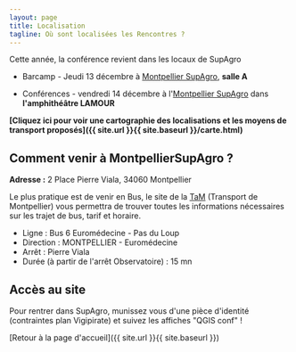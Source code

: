 ```yaml
---
layout: page
title: Localisation
tagline: Où sont localisées les Rencontres ?
---
```


Cette année, la conférence revient dans les locaux de SupAgro

* Barcamp - Jeudi 13 décembre à [Montpellier SupAgro](https://www.supagro.fr), **salle A**

* Conférences - vendredi 14 décembre à l'[Montpellier SupAgro](https://www.supagro.fr) dans **l'amphithéâtre LAMOUR**

**[Cliquez ici pour voir une cartographie des localisations et les moyens de transport proposés]({{ site.url }}{{ site.baseurl }}/carte.html)**


## Comment venir à MontpellierSupAgro ?

**Adresse :** 2 Place Pierre Viala, 34060 Montpellier

Le plus pratique est de venir en Bus, le site de la [TaM](http://www.tam-voyages.com/index.asp) (Transport de Montpellier) vous permettra de trouver toutes les informations nécessaires sur les trajet de bus, tarif et horaire.

* Ligne :  Bus   6    Euromédecine - Pas du Loup
* Direction :  MONTPELLIER - Euromédecine
* Arrêt :  Pierre Viala
* Durée (à partir de l'arrêt Observatoire) : 15 mn

## Accès au site

Pour rentrer dans SupAgro, munissez vous d'une pièce d'identité (contraintes plan Vigipirate) et suivez les affiches "QGIS conf" !

[Retour à la page d'accueil]({{ site.url }}{{ site.baseurl }})
